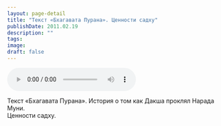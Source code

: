 ```yaml
---
layout: page-detail
title: "Текст «Бхагавата Пурана». Ценности садху"
publishDate: 2011.02.19
description: ""
tags:
image:
draft: false
---
```


<audio title="2011.02.19 - Текст «Бхагавата Пурана». Ценности садху.mp3" src="/upload/iblock/8a5/8a5302db73d36ed03218533746de8caf.mp3" controls=""></audio>

 Текст «Бхагавата Пурана». История о том как Дакша проклял Нарада Муни.   
 Ценности садху.  

  
